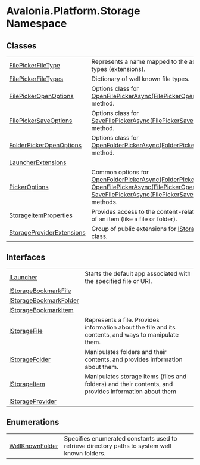 # Avalonia.Platform.Storage Namespace






## Classes
<table>
<tr>
<td><a href="T_Avalonia_Platform_Storage_FilePickerFileType">FilePickerFileType</a></td>
<td>Represents a name mapped to the associated file types (extensions).</td>
</tr>
<tr>
<td><a href="T_Avalonia_Platform_Storage_FilePickerFileTypes">FilePickerFileTypes</a></td>
<td>Dictionary of well known file types.</td>
</tr>
<tr>
<td><a href="T_Avalonia_Platform_Storage_FilePickerOpenOptions">FilePickerOpenOptions</a></td>
<td>Options class for <a href="M_Avalonia_Platform_Storage_IStorageProvider_OpenFilePickerAsync">OpenFilePickerAsync(FilePickerOpenOptions)</a> method.</td>
</tr>
<tr>
<td><a href="T_Avalonia_Platform_Storage_FilePickerSaveOptions">FilePickerSaveOptions</a></td>
<td>Options class for <a href="M_Avalonia_Platform_Storage_IStorageProvider_SaveFilePickerAsync">SaveFilePickerAsync(FilePickerSaveOptions)</a> method.</td>
</tr>
<tr>
<td><a href="T_Avalonia_Platform_Storage_FolderPickerOpenOptions">FolderPickerOpenOptions</a></td>
<td>Options class for <a href="M_Avalonia_Platform_Storage_IStorageProvider_OpenFolderPickerAsync">OpenFolderPickerAsync(FolderPickerOpenOptions)</a> method.</td>
</tr>
<tr>
<td><a href="T_Avalonia_Platform_Storage_LauncherExtensions">LauncherExtensions</a></td>
<td> </td>
</tr>
<tr>
<td><a href="T_Avalonia_Platform_Storage_PickerOptions">PickerOptions</a></td>
<td>Common options for <a href="M_Avalonia_Platform_Storage_IStorageProvider_OpenFolderPickerAsync">OpenFolderPickerAsync(FolderPickerOpenOptions)</a>, <a href="M_Avalonia_Platform_Storage_IStorageProvider_OpenFilePickerAsync">OpenFilePickerAsync(FilePickerOpenOptions)</a> and <a href="M_Avalonia_Platform_Storage_IStorageProvider_SaveFilePickerAsync">SaveFilePickerAsync(FilePickerSaveOptions)</a> methods.</td>
</tr>
<tr>
<td><a href="T_Avalonia_Platform_Storage_StorageItemProperties">StorageItemProperties</a></td>
<td>Provides access to the content-related properties of an item (like a file or folder).</td>
</tr>
<tr>
<td><a href="T_Avalonia_Platform_Storage_StorageProviderExtensions">StorageProviderExtensions</a></td>
<td>Group of public extensions for <a href="T_Avalonia_Platform_Storage_IStorageProvider">IStorageProvider</a> class.</td>
</tr>
</table>

## Interfaces
<table>
<tr>
<td><a href="T_Avalonia_Platform_Storage_ILauncher">ILauncher</a></td>
<td>Starts the default app associated with the specified file or URI.</td>
</tr>
<tr>
<td><a href="T_Avalonia_Platform_Storage_IStorageBookmarkFile">IStorageBookmarkFile</a></td>
<td> </td>
</tr>
<tr>
<td><a href="T_Avalonia_Platform_Storage_IStorageBookmarkFolder">IStorageBookmarkFolder</a></td>
<td> </td>
</tr>
<tr>
<td><a href="T_Avalonia_Platform_Storage_IStorageBookmarkItem">IStorageBookmarkItem</a></td>
<td> </td>
</tr>
<tr>
<td><a href="T_Avalonia_Platform_Storage_IStorageFile">IStorageFile</a></td>
<td>Represents a file. Provides information about the file and its contents, and ways to manipulate them.</td>
</tr>
<tr>
<td><a href="T_Avalonia_Platform_Storage_IStorageFolder">IStorageFolder</a></td>
<td>Manipulates folders and their contents, and provides information about them.</td>
</tr>
<tr>
<td><a href="T_Avalonia_Platform_Storage_IStorageItem">IStorageItem</a></td>
<td>Manipulates storage items (files and folders) and their contents, and provides information about them</td>
</tr>
<tr>
<td><a href="T_Avalonia_Platform_Storage_IStorageProvider">IStorageProvider</a></td>
<td> </td>
</tr>
</table>

## Enumerations
<table>
<tr>
<td><a href="T_Avalonia_Platform_Storage_WellKnownFolder">WellKnownFolder</a></td>
<td>Specifies enumerated constants used to retrieve directory paths to system well known folders.</td>
</tr>
</table>